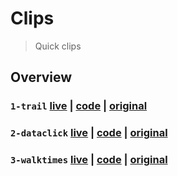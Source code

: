 # Clips
> Quick clips

## Overview

### `1-trail` [live](https://mpayson.github.io/clips/1-trail.html) | [code](/1-trail.html) | [original](https://ralucanicola.github.io/hiking-app/)

### `2-dataclick` [live](https://mpayson.github.io/clips/2-dataclick.html) | [code](/2-dataclick.html) | [original](https://developers.arcgis.com/features/demographics/)

### `3-walktimes` [live](https://mpayson.github.io/clips/3-walktime.html) | [code](/3-walktime.html) | [original](https://github.com/RalucaNicola/JSAPI_demos)